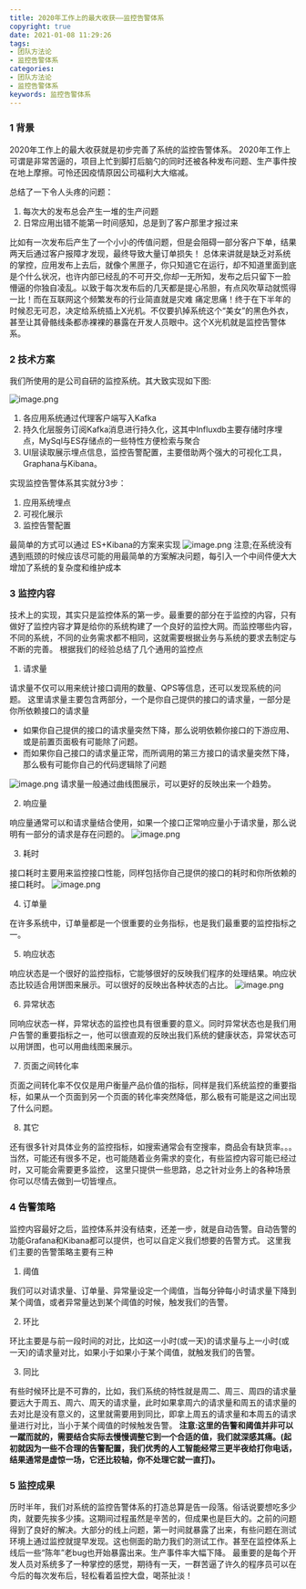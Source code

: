 ```yaml
---
title: 2020年工作上的最大收获——监控告警体系
copyright: true
date: 2021-01-08 11:29:26
tags: 
- 团队方法论
- 监控告警体系
categories: 
- 团队方法论
- 监控告警体系
keywords: 监控告警体系
---
```

### 1 背景

2020年工作上的最大收获就是初步完善了系统的监控告警体系。
2020年工作上可谓是非常苦逼的，项目上忙到脚打后脑勺的同时还被各种发布问题、生产事件按在地上摩擦。可怜还因疫情原因公司福利大大缩减。
<!--more-->
总结了一下令人头疼的问题：

1. 每次大的发布总会产生一堆的生产问题
1. 日常应用出错不能第一时间感知，总是到了客户那里才报过来

比如有一次发布后产生了一个小小的传值问题，但是会阻碍一部分客户下单，结果两天后通过客户报障才发现，最终导致大量订单损失！
总体来讲就是缺乏对系统的掌控，应用发布上去后，就像个黑匣子，你只知道它在运行，却不知道里面到底是个什么状况，也许内部已经乱的不可开交,你却一无所知，发布之后只留下一脸懵逼的你独自凌乱。以致于每次发布后的几天都是提心吊胆，有点风吹草动就慌得一比！而在互联网这个频繁发布的行业简直就是灾难
痛定思痛！终于在下半年的时候忍无可忍，决定给系统插上X光机。不仅要扒掉系统这个“美女”的黑色外衣，甚至让其骨骼线条都赤裸裸的暴露在开发人员眼中。这个X光机就是监控告警体系。
### 2 技术方案
我们所使用的是公司自研的监控系统。其大致实现如下图:

![image.png](https://cdn.nlark.com/yuque/0/2021/png/479376/1610016490223-213e566b-6127-42fa-8dc1-904858d5cbf4.png#align=left&display=inline&height=459&margin=%5Bobject%20Object%5D&name=image.png&originHeight=459&originWidth=861&size=80822&status=done&style=none&width=861)

1. 各应用系统通过代理客户端写入Kafka
1. 持久化层服务订阅Kafka消息进行持久化，这其中Influxdb主要存储时序埋点，MySql与ES存储点的一些特性方便检索与聚合
1. UI层读取展示埋点信息，监控告警配置，主要借助两个强大的可视化工具，Graphana与Kibana。

实现监控告警体系其实就分3步：

1. 应用系统埋点
1. 可视化展示
1. 监控告警配置

最简单的方式可以通过 ES+Kibana的方案来实现
![image.png](https://cdn.nlark.com/yuque/0/2021/png/479376/1610017130202-4bb10e63-96cc-4e9e-9951-21c1a1192ca6.png#align=left&display=inline&height=188&margin=%5Bobject%20Object%5D&name=image.png&originHeight=188&originWidth=858&size=15663&status=done&style=none&width=858)
注意;在系统没有遇到瓶颈的时候应该尽可能的用最简单的方案解决问题，每引入一个中间件便大大增加了系统的复杂度和维护成本
### 3 监控内容
技术上的实现，其实只是监控体系的第一步。最重要的部分在于监控的内容，只有做好了监控内容才算是给你的系统构建了一个良好的监控大网。而监控哪些内容，不同的系统，不同的业务需求都不相同，这就需要根据业务与系统的要求去制定与不断的完善。
根据我们的经验总结了几个通用的监控点

1. 请求量

请求量不仅可以用来统计接口调用的数量、QPS等信息，还可以发现系统的问题。
这里请求量主要包含两部分，一个是你自己提供的接口的请求量，一部分是你所依赖接口的请求量

- 如果你自己提供的接口的请求量突然下降，那么说明依赖你接口的下游应用、或是前置页面极有可能除了问题。
- 而如果你自己接口的请求量正常，而所调用的第三方接口的请求量突然下降，那么极有可能你自己的代码逻辑除了问题

![image.png](https://cdn.nlark.com/yuque/0/2021/png/479376/1610018671344-96acd1ec-184f-49a4-af40-e12ceb3ef666.png#align=left&display=inline&height=302&margin=%5Bobject%20Object%5D&name=image.png&originHeight=302&originWidth=891&size=49898&status=done&style=none&width=891)
请求量一般通过曲线图展示，可以更好的反映出来一个趋势。

2. 响应量

响应量通常可以和请求量结合使用，如果一个接口正常响应量小于请求量，那么说明有一部分的请求是存在问题的。
![image.png](https://cdn.nlark.com/yuque/0/2021/png/479376/1610018889617-2fcc11d9-864c-4179-9c1c-60cad7f192a9.png#align=left&display=inline&height=259&margin=%5Bobject%20Object%5D&name=image.png&originHeight=312&originWidth=889&size=50224&status=done&style=none&width=739)

3. 耗时

接口耗时主要用来监控接口性能，同样包括你自己提供的接口的耗时和你所依赖的接口耗时。
![image.png](https://cdn.nlark.com/yuque/0/2021/png/479376/1610019154215-6b9f6f3b-d302-4d23-8220-68228c561563.png#align=left&display=inline&height=312&margin=%5Bobject%20Object%5D&name=image.png&originHeight=312&originWidth=880&size=49026&status=done&style=none&width=880)

4. 订单量

在许多系统中，订单量都是一个很重要的业务指标，也是我们最重要的监控指标之一。

5. 响应状态

响应状态是一个很好的监控指标，它能够很好的反映我们程序的处理结果。响应状态比较适合用饼图来展示。可以很好的反映出各种状态的占比。
![image.png](https://cdn.nlark.com/yuque/0/2021/png/479376/1610019374339-eecf31f9-1a2d-4aba-b34f-0e39450dc57e.png#align=left&display=inline&height=285&margin=%5Bobject%20Object%5D&name=image.png&originHeight=285&originWidth=875&size=25642&status=done&style=none&width=875)

6. 异常状态

同响应状态一样，异常状态的监控也具有很重要的意义。同时异常状态也是我们用户告警的重要指标之一，他可以很直观的反映出我们系统的健康状态，异常状态可以用饼图，也可以用曲线图来展示。

7. 页面之间转化率

页面之间转化率不仅仅是用户衡量产品价值的指标，同样是我们系统监控的重要指标，如果从一个页面到另一个页面的转化率突然降低，那么极有可能是这之间出现了什么问题。

8. 其它

还有很多针对具体业务的监控指标，如搜索通常会有空搜率，商品会有缺货率。。。
当然，可能还有很多不足，也可能随着业务需求的变化，有些监控内容可能已经过时，又可能会需要更多监控，
这里只提供一些思路，总之针对业务上的各种场景你可以尽情去做到一切皆埋点。
### 4 告警策略
监控内容最好之后，监控体系并没有结束，还差一步，就是自动告警。自动告警的功能Grafana和Kibana都可以提供，也可以自定义我们想要的告警方式。
这里我们主要的告警策略主要有三种

1. 阈值

我们可以对请求量、订单量、异常量设定一个阈值，当每分钟每小时请求量下降到某个阈值，或者异常量达到某个阈值的时候，触发我们的告警。

2. 环比

环比主要是与前一段时间的对比，比如这一小时(或一天)的请求量与上一小时(或一天)的请求量对比，如果小于如果小于某个阈值，就触发我们的告警。

3. 同比

有些时候环比是不可靠的，比如，我们系统的特性就是周二、周三、周四的请求量要远大于周五、周六、周天的请求量，此时如果拿周六的请求量和周五的请求量的去对比是没有意义的，这里就需要用到同比，即拿上周五的请求量和本周五的请求量进行对比，当小于某个阈值的时候触发告警。
**注意:这里的告警和阈值并非可以一蹴而就的，需要结合实际去慢慢调整它到一个合适的值，我们就深感其痛。(起初就因为一些不合理的告警配置，我们优秀的人工智能经常三更半夜给打你电话，结果通常是虚惊一场，它还比较轴，你不处理它就一直打)。**
### 5 监控成果
历时半年，我们对系统的监控告警体系的打造总算是告一段落。俗话说要想吃多少肉，就要先挨多少揍。这期间过程虽然是辛苦的，但成果也是巨大的。之前的问题得到了良好的解决。大部分的线上问题，第一时间就暴露了出来，有些问题在测试环境上通过监控就提早发现。这也侧面的助力我们的测试工作。甚至在监控体系上线后一些“陈年”老bug也开始暴露出来。生产事件率大幅下降。
最重要的是每个开发人员对系统多了一种掌控的感觉，期待有一天，一群苦逼了许久的程序员可以在今后的每次发布后，轻松看着监控大盘，喝茶扯淡！

